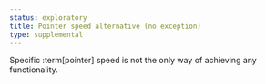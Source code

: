 ```yaml
---
status: exploratory
title: Pointer speed alternative (no exception)
type: supplemental
---
```


Specific :term[pointer] speed is not the only way of achieving any functionality.